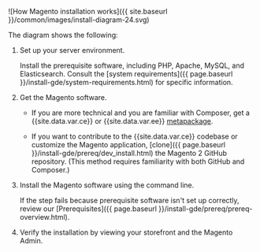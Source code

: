 ![How Magento installation works]({{ site.baseurl }}/common/images/install-diagram-24.svg)

The diagram shows the following:

1. Set up your server environment.

   Install the prerequisite software, including PHP, Apache, MySQL, and Elasticsearch. Consult the [system requirements]({{ page.baseurl }}/install-gde/system-requirements.html) for specific information.

1. Get the Magento software.

   *  If you are more technical and you are familiar with Composer, get a {{site.data.var.ce}} or {{site.data.var.ee}}  [metapackage]({{page.baseurl}}/install-gde/composer.html).

   *  If you want to contribute to the {{site.data.var.ce}} codebase or customize the Magento application, [clone]({{ page.baseurl }}/install-gde/prereq/dev_install.html) the Magento 2 GitHub repository. (This method requires familiarity with both GitHub and Composer.)

2. Install the Magento software using the command line.

   If the step fails because prerequisite software isn't set up correctly, review our [Prerequisites]({{ page.baseurl }}/install-gde/prereq/prereq-overview.html).

3. Verify the installation by viewing your storefront and the Magento Admin.

